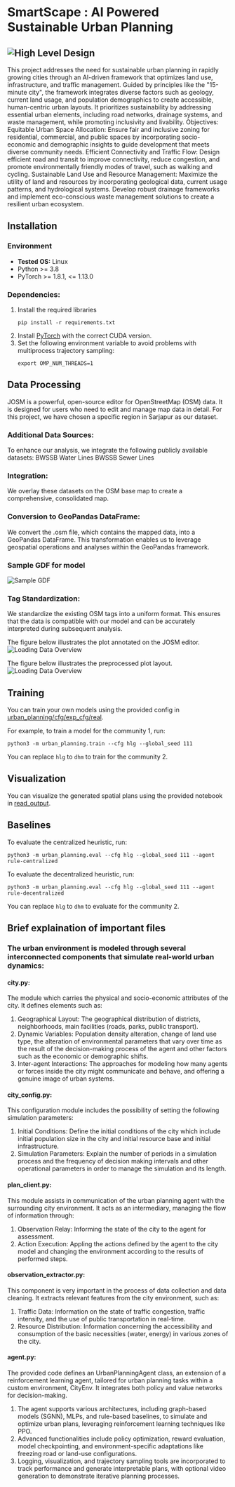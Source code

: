 # SmartScape : AI Powered Sustainable Urban Planning
![High Level Design	](/assets/HighLevelDesign.jpeg "Model Overview")
---

This project addresses the need for sustainable urban planning in rapidly growing cities through an AI-driven framework that optimizes land use, infrastructure, and traffic management. Guided by principles like the "15-minute city", the framework integrates diverse factors such as geology, current land usage, and population demographics to create accessible, human-centric urban layouts. It prioritizes sustainability by addressing essential urban elements, including road networks, drainage systems, and waste management, while promoting inclusivity and livability. Objectives:
Equitable Urban Space Allocation: Ensure fair and inclusive zoning for residential, commercial, and public spaces by incorporating socio-economic and demographic insights to guide development that meets diverse community needs.
Efficient Connectivity and Traffic Flow: Design efficient road and transit to improve connectivity, reduce congestion, and promote environmentally friendly modes of travel, such as walking and cycling.
Sustainable Land Use and Resource Management: Maximize the utility of land and resources by incorporating geological data, current usage patterns, and hydrological systems. Develop robust drainage frameworks and implement eco-conscious waste management solutions to create a resilient urban ecosystem.

## Installation 

### Environment
* **Tested OS:** Linux
* Python >= 3.8
* PyTorch >= 1.8.1, <= 1.13.0
### Dependencies:
1. Install the required libraries
	```
	pip install -r requirements.txt
	```
2. Install [PyTorch](https://pytorch.org/get-started/previous-versions/) with the correct CUDA version.
3. Set the following environment variable to avoid problems with multiprocess trajectory sampling:
    ```
    export OMP_NUM_THREADS=1
    ```
   
## Data Processing	
JOSM is a powerful, open-source editor for OpenStreetMap (OSM) data. It is designed for users who need to edit and manage map data in detail.
For this project, we have chosen a specific region in Sarjapur as our dataset.

### Additional Data Sources:
To enhance our analysis, we integrate the following publicly available datasets:
BWSSB Water Lines 
BWSSB Sewer Lines

### Integration:
We overlay these datasets on the OSM base map to create a comprehensive, consolidated map.

### Conversion to GeoPandas DataFrame:
We convert the .osm file, which contains the mapped data, into a GeoPandas DataFrame. This transformation enables us to leverage geospatial operations and analyses within the GeoPandas framework.
### Sample GDF for model
![Sample GDF](/assets/GDF.jpeg "Sammple GDF")

### Tag Standardization:
We standardize the existing OSM tags into a uniform format. This ensures that the data is compatible with our model and can be accurately interpreted during subsequent analysis.

The figure below illustrates the plot annotated on the JOSM editor.
![Loading Data Overview](/assets/Unprocessed.jpeg "Initial Conditions")

The figure below illustrates the preprocessed plot layout.
![Loading Data Overview](/assets/Preprocessed.jpeg "Processed Data")


## Training
You can train your own models using the provided config in [urban_planning/cfg/exp_cfg/real](urban_planning/cfg/exp_cfg/real).

For example, to train a model for the community 1, run:
```
python3 -m urban_planning.train --cfg hlg --global_seed 111
```
You can replace `hlg` to `dhm` to train for the community 2.

## Visualization
You can visualize the generated spatial plans using the provided notebook in [read_output](/read_output/original_plot.ipynb).

## Baselines
To evaluate the centralized heuristic, run:
```
python3 -m urban_planning.eval --cfg hlg --global_seed 111 --agent rule-centralized
```

To evaluate the decentralized heuristic, run:
```
python3 -m urban_planning.eval --cfg hlg --global_seed 111 --agent rule-decentralized
```

You can replace `hlg` to `dhm` to evaluate for the community 2.

## Brief explaination of important files
### The urban environment is modeled through several interconnected components that simulate real-world urban dynamics:
#### city.py: 
The module which carries the physical and socio-economic attributes of the city. It defines elements such as:
1. Geographical Layout: The geographical distribution of districts, neighborhoods, main facilities (roads, parks, public transport).
2. Dynamic Variables: Population density alteration, change of land use type, the alteration of environmental parameters that vary over time as the result of the decision-making process of the agent and other factors such as the economic or demographic shifts.
3. Inter-agent Interactions: The approaches for modeling how many agents or forces inside the city might communicate and behave, and offering a genuine image of urban systems.
   
#### city_config.py:
This configuration module includes the possibility of setting the following simulation parameters:
1. Initial Conditions: Define the initial conditions of the city which include initial population size in the city and initial resource base and initial infrastructure.
2. Simulation Parameters: Explain the number of periods in a simulation process and the frequency of decision making intervals and other operational parameters in order to manage the simulation and its length.

#### plan_client.py:
This module assists in communication of the urban planning agent with the surrounding city environment. It acts as an intermediary, managing the flow of information through:
1. Observation Relay: Informing the state of the city to the agent for assessment.
2. Action Execution: Appling the actions defined by the agent to the city model and changing the environment according to the results of performed steps.

#### observation_extractor.py: 
This component is very important in the process of data collection and data cleaning. It extracts relevant features from the city environment, such as:
1. Traffic Data: Information on the state of traffic congestion, traffic intensity, and the use of public transportation in real-time.
2. Resource Distribution: Information concerning the accessibility and consumption of the basic necessities (water, energy) in various zones of the city.

#### agent.py:
The provided code defines an UrbanPlanningAgent class, an extension of a reinforcement learning agent, tailored for urban planning tasks within a custom environment, CityEnv. It integrates both policy and value networks for decision-making.
1. The agent supports various architectures, including graph-based models (SGNN), MLPs, and rule-based baselines, to simulate and optimize urban plans, leveraging reinforcement learning techniques like PPO.
2. Advanced functionalities include policy optimization, reward evaluation, model checkpointing, and environment-specific adaptations like freezing road or land-use configurations.
3. Logging, visualization, and trajectory sampling tools are incorporated to track performance and generate interpretable plans, with optional video generation to demonstrate iterative planning processes.

